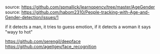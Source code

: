 source: https://github.com/spmallick/learnopencv/tree/master/AgeGender
source: https://github.com/habom2310/People-tracking-with-Age-and-Gender-detection/issues/1

if it detects a man, it tries to guess emotion, if it detects a woman it says "wayy to hot"

https://github.com/serengil/deepface
https://github.com/ageitgey/face_recognition
